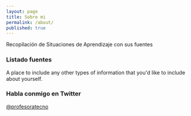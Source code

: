 ```yaml
---
layout: page
title: Sobre mi
permalink: /about/
published: true
---
```


Recopilación de Situaciones de Aprendizaje con sus fuentes

### Listado fuentes
A place to include any other types of information that you'd like to include about yourself.

### Habla conmigo en Twitter

[@profesoratecno](https://twitter.com/profesoratecno)
